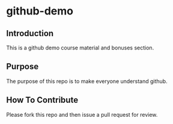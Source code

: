 # github-demo

## Introduction

This is a github demo course material and bonuses section.

## Purpose

The purpose of this repo is to make everyone understand github.

## How To Contribute

Please fork this repo and then issue a pull request for review.